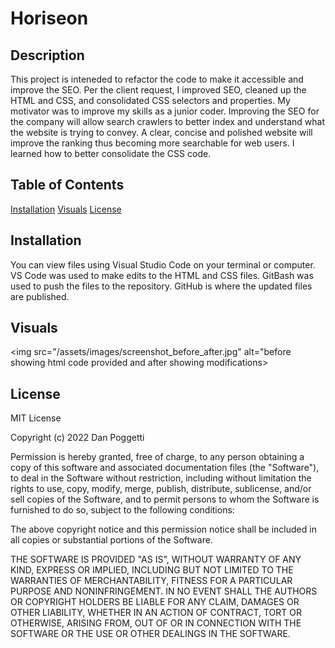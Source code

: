 # Horiseon

## Description
This project is inteneded to refactor the code to make it accessible and improve the SEO. Per the client request, I improved  SEO, cleaned up the HTML and CSS, and consolidated CSS selectors and properties. My motivator was to improve my skills as a junior coder. Improving the SEO for the company will allow search crawlers to better index and understand what the website is trying to convey. A clear, concise and polished website will improve the ranking thus becoming more searchable for web users. I learned how to better consolidate the CSS code.

## Table of Contents
[Installation](#installation)
[Visuals](#visuals)
[License](#license)

## Installation
You can view files using Visual Studio Code on your terminal or computer.
VS Code was used to make edits to the HTML and CSS files.
GitBash was used to push the files to the repository.
GitHub is where the updated files are published.

## Visuals
<img src="/assets/images/screenshot_before_after.jpg" alt="before showing html code provided and after showing modifications>

## License
MIT License

Copyright (c) 2022 Dan Poggetti

Permission is hereby granted, free of charge, to any person obtaining a copy
of this software and associated documentation files (the "Software"), to deal
in the Software without restriction, including without limitation the rights
to use, copy, modify, merge, publish, distribute, sublicense, and/or sell
copies of the Software, and to permit persons to whom the Software is
furnished to do so, subject to the following conditions:

The above copyright notice and this permission notice shall be included in all
copies or substantial portions of the Software.

THE SOFTWARE IS PROVIDED "AS IS", WITHOUT WARRANTY OF ANY KIND, EXPRESS OR
IMPLIED, INCLUDING BUT NOT LIMITED TO THE WARRANTIES OF MERCHANTABILITY,
FITNESS FOR A PARTICULAR PURPOSE AND NONINFRINGEMENT. IN NO EVENT SHALL THE
AUTHORS OR COPYRIGHT HOLDERS BE LIABLE FOR ANY CLAIM, DAMAGES OR OTHER
LIABILITY, WHETHER IN AN ACTION OF CONTRACT, TORT OR OTHERWISE, ARISING FROM,
OUT OF OR IN CONNECTION WITH THE SOFTWARE OR THE USE OR OTHER DEALINGS IN THE
SOFTWARE.
